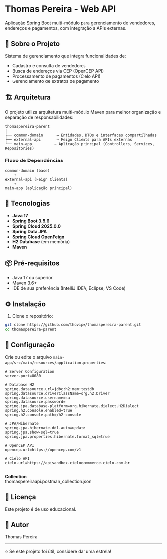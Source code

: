 # Thomas Pereira - Web API

Aplicação Spring Boot multi-módulo para gerenciamento de vendedores, endereços e pagamentos, com integração a APIs externas.


## 🎯 Sobre o Projeto

Sistema de gerenciamento que integra funcionalidades de:
- Cadastro e consulta de vendedores
- Busca de endereços via CEP (OpenCEP API)
- Processamento de pagamentos (Cielo API)
- Gerenciamento de extratos de pagamento

## 🏗️ Arquitetura

O projeto utiliza arquitetura multi-módulo Maven para melhor organização e separação de responsabilidades:

```
thomaspereira-parent
│
├── common-domain      → Entidades, DTOs e interfaces compartilhadas
├── external-api       → Feign Clients para APIs externas
└── main-app          → Aplicação principal (Controllers, Services, Repositories)
```

### Fluxo de Dependências

```
common-domain (base)
    ↑
external-api (Feign Clients)
    ↑
main-app (aplicação principal)
```

## 🚀 Tecnologias

- **Java 17**
- **Spring Boot 3.5.6**
- **Spring Cloud 2025.0.0**
- **Spring Data JPA**
- **Spring Cloud OpenFeign**
- **H2 Database** (em memória)
- **Maven**

## 📦 Pré-requisitos

- Java 17 ou superior
- Maven 3.6+
- IDE de sua preferência (IntelliJ IDEA, Eclipse, VS Code)

## ⚙️ Instalação

1. Clone o repositório:
```bash
git clone https://github.com/thovipe/thomaspereira-parent.git
cd thomaspereira-parent
```


## 🔧 Configuração

Crie ou edite o arquivo `main-app/src/main/resources/application.properties`:

```properties
# Server Configuration
server.port=8080

# Database H2
spring.datasource.url=jdbc:h2:mem:testdb
spring.datasource.driverClassName=org.h2.Driver
spring.datasource.username=sa
spring.datasource.password=
spring.jpa.database-platform=org.hibernate.dialect.H2Dialect
spring.h2.console.enabled=true
spring.h2.console.path=/h2-console

# JPA/Hibernate
spring.jpa.hibernate.ddl-auto=update
spring.jpa.show-sql=true
spring.jpa.properties.hibernate.format_sql=true

# OpenCEP API
opencep.url=https://opencep.com/v1

# Cielo API
cielo.url=https://apisandbox.cieloecommerce.cielo.com.br


```
**Collection**  
thomaspereiraapi.postman_collection.json

## 📝 Licença

Este projeto é de uso educacional.

## 👤 Autor

Thomas Pereira

---

⭐ Se este projeto foi útil, considere dar uma estrela!